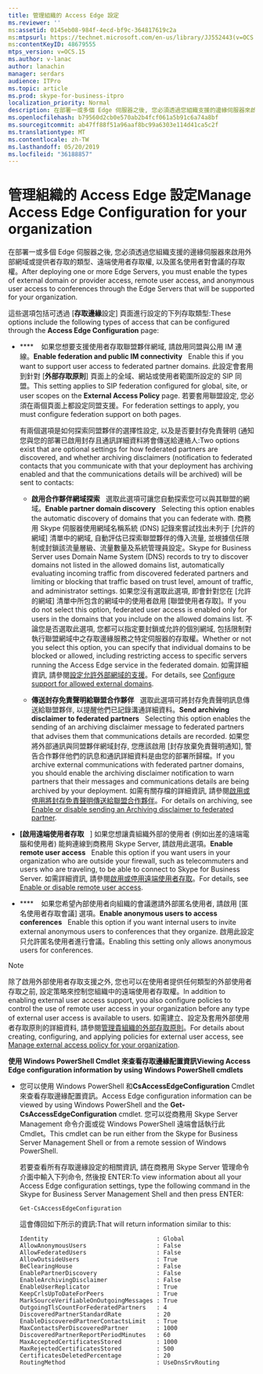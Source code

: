 ```yaml
---
title: 管理組織的 Access Edge 設定
ms.reviewer: ''
ms:assetid: 0145eb08-984f-4ecd-bf9c-364817619c2a
ms:mtpsurl: https://technet.microsoft.com/en-us/library/JJ552443(v=OCS.15)
ms:contentKeyID: 48679555
mtps_version: v=OCS.15
ms.author: v-lanac
author: lanachin
manager: serdars
audience: ITPro
ms.topic: article
ms.prod: skype-for-business-itpro
localization_priority: Normal
description: 在部署一或多個 Edge 伺服器之後, 您必須透過您組織支援的邊緣伺服器來啟用外部網域或提供者存取的類型、遠端使用者存取權, 以及匿名使用者對會議的存取權。
ms.openlocfilehash: b79560d2cb0e570ab2b4fcf061a5b91c6a74a8bf
ms.sourcegitcommit: ab47ff88f51a96aaf8bc99a6303e114d41ca5c2f
ms.translationtype: MT
ms.contentlocale: zh-TW
ms.lasthandoff: 05/20/2019
ms.locfileid: "36188857"
---
```

# <a name="manage-access-edge-configuration-for-your-organization"></a><span data-ttu-id="6c0b2-103">管理組織的 Access Edge 設定</span><span class="sxs-lookup"><span data-stu-id="6c0b2-103">Manage Access Edge Configuration for your organization</span></span>

<span data-ttu-id="6c0b2-104">在部署一或多個 Edge 伺服器之後, 您必須透過您組織支援的邊緣伺服器來啟用外部網域或提供者存取的類型、遠端使用者存取權, 以及匿名使用者對會議的存取權。</span><span class="sxs-lookup"><span data-stu-id="6c0b2-104">After deploying one or more Edge Servers, you must enable the types of external domain or provider access, remote user access, and anonymous user access to conferences through the Edge Servers that will be supported for your organization.</span></span>

<span data-ttu-id="6c0b2-105">這些選項包括可透過 [**存取邊緣**設定] 頁面進行設定的下列存取類型:</span><span class="sxs-lookup"><span data-stu-id="6c0b2-105">These options include the following types of access that can be configured through the **Access Edge Configuration** page:</span></span>

  - <span data-ttu-id="6c0b2-106">\*\*\*\*    如果您想要支援使用者存取聯盟夥伴網域, 請啟用同盟與公用 IM 連線。</span><span class="sxs-lookup"><span data-stu-id="6c0b2-106">**Enable federation and public IM connectivity**   Enable this if you want to support user access to federated partner domains.</span></span> <span data-ttu-id="6c0b2-107">此設定會套用到針對 [**外部存取原則**] 頁面上的全域、網站或使用者範圍所設定的 SIP 同盟。</span><span class="sxs-lookup"><span data-stu-id="6c0b2-107">This setting applies to SIP federation configured for global, site, or user scopes on the **External Access Policy** page.</span></span> <span data-ttu-id="6c0b2-108">若要套用聯盟設定, 您必須在兩個頁面上都設定同盟支援。</span><span class="sxs-lookup"><span data-stu-id="6c0b2-108">For federation settings to apply, you must configure federation support on both pages.</span></span>
    
    <span data-ttu-id="6c0b2-109">有兩個選項是如何探索同盟夥伴的選擇性設定, 以及是否要封存免責聲明 (通知您與您的部署已啟用封存且通訊詳細資料將會傳送給連絡人:</span><span class="sxs-lookup"><span data-stu-id="6c0b2-109">Two options exist that are optional settings for how federated partners are discovered, and whether archiving disclaimers (notification to federated contacts that you communicate with that your deployment has archiving enabled and that the communications details will be archived) will be sent to contacts:</span></span>
    
      - <span data-ttu-id="6c0b2-110">**啟用合作夥伴網域探索**   選取此選項可讓您自動探索您可以與其聯盟的網域。</span><span class="sxs-lookup"><span data-stu-id="6c0b2-110">**Enable partner domain discovery**   Selecting this option enables the automatic discovery of domains that you can federate with.</span></span> <span data-ttu-id="6c0b2-111">商務用 Skype 伺服器使用網域名稱系統 (DNS) 記錄來嘗試找出未列于 [允許的網域] 清單中的網域, 自動評估已探索聯盟夥伴的傳入流量, 並根據信任限制或封鎖該流量層級、流量數量及系統管理員設定。</span><span class="sxs-lookup"><span data-stu-id="6c0b2-111">Skype for Business Server uses Domain Name System (DNS) records to try to discover domains not listed in the allowed domains list, automatically evaluating incoming traffic from discovered federated partners and limiting or blocking that traffic based on trust level, amount of traffic, and administrator settings.</span></span> <span data-ttu-id="6c0b2-112">如果您沒有選取此選項, 即會針對您在 [允許的網域] 清單中所包含的網域中的使用者啟用 [聯盟使用者存取]。</span><span class="sxs-lookup"><span data-stu-id="6c0b2-112">If you do not select this option, federated user access is enabled only for users in the domains that you include on the allowed domains list.</span></span> <span data-ttu-id="6c0b2-113">不論您是否選取此選項, 您都可以指定要封鎖或允許的個別網域, 包括限制對執行聯盟網域中之存取邊緣服務之特定伺服器的存取權。</span><span class="sxs-lookup"><span data-stu-id="6c0b2-113">Whether or not you select this option, you can specify that individual domains to be blocked or allowed, including restricting access to specific servers running the Access Edge service in the federated domain.</span></span> <span data-ttu-id="6c0b2-114">如需詳細資訊, 請參閱[設定允許外部網域的支援](../sip-domains/manage-sip-federated-domains-for-your-organization.md#configure-support-for-allowed-external-domains-in-skype-for-business-server)。</span><span class="sxs-lookup"><span data-stu-id="6c0b2-114">For details, see [Configure support for allowed external domains](../sip-domains/manage-sip-federated-domains-for-your-organization.md#configure-support-for-allowed-external-domains-in-skype-for-business-server).</span></span>
    
      - <span data-ttu-id="6c0b2-115">**傳送封存免責聲明給聯盟合作夥伴**   選取此選項可將封存免責聲明訊息傳送給聯盟夥伴, 以提醒他們已記錄溝通詳細資料。</span><span class="sxs-lookup"><span data-stu-id="6c0b2-115">**Send archiving disclaimer to federated partners**   Selecting this option enables the sending of an archiving disclaimer message to federated partners that advises them that communications details are recorded.</span></span> <span data-ttu-id="6c0b2-116">如果您將外部通訊與同盟夥伴網域封存, 您應該啟用 [封存放棄免責聲明通知], 警告合作夥伴他們的訊息和通訊詳細資料是由您的部署所歸檔。</span><span class="sxs-lookup"><span data-stu-id="6c0b2-116">If you archive external communications with federated partner domains, you should enable the archiving disclaimer notification to warn partners that their messages and communications details are being archived by your deployment.</span></span> <span data-ttu-id="6c0b2-117">如需有關存檔的詳細資訊, 請參閱[啟用或停用將封存免責聲明傳送給聯盟合作夥伴](enable-or-disable-sending-an-archiving-disclaimer-to-federated-partners.md)。</span><span class="sxs-lookup"><span data-stu-id="6c0b2-117">For details on archiving, see [Enable or disable sending an Archiving disclaimer to federated partner](enable-or-disable-sending-an-archiving-disclaimer-to-federated-partners.md).</span></span>

  - <span data-ttu-id="6c0b2-118">**[啟用遠端使用者存取**   ] 如果您想讓貴組織外部的使用者 (例如出差的遠端電腦和使用者) 能夠連線到商務用 Skype Server, 請啟用此選項。</span><span class="sxs-lookup"><span data-stu-id="6c0b2-118">**Enable remote user access**   Enable this option if you want users in your organization who are outside your firewall, such as telecommuters and users who are traveling, to be able to connect to Skype for Business Server.</span></span> <span data-ttu-id="6c0b2-119">如需詳細資訊, 請參閱[啟用或停用遠端使用者存取](enable-or-disable-remote-user-access.md)。</span><span class="sxs-lookup"><span data-stu-id="6c0b2-119">For details, see [Enable or disable remote user access](enable-or-disable-remote-user-access.md).</span></span>

  - <span data-ttu-id="6c0b2-120">\*\*\*\*    如果您希望內部使用者向組織的會議邀請外部匿名使用者, 請啟用 [匿名使用者存取會議] 選項。</span><span class="sxs-lookup"><span data-stu-id="6c0b2-120">**Enable anonymous users to access conferences**   Enable this option if you want internal users to invite external anonymous users to conferences that they organize.</span></span> <span data-ttu-id="6c0b2-121">啟用此設定只允許匿名使用者進行會議。</span><span class="sxs-lookup"><span data-stu-id="6c0b2-121">Enabling this setting only allows anonymous users for conferences.</span></span>

> [!NOTE]  
> <span data-ttu-id="6c0b2-122">除了啟用外部使用者存取支援之外, 您也可以在使用者提供任何類型的外部使用者存取之前, 設定策略來控制您組織中的遠端使用者存取權。</span><span class="sxs-lookup"><span data-stu-id="6c0b2-122">In addition to enabling external user access support, you also configure policies to control the use of remote user access in your organization before any type of external user access is available to users.</span></span> <span data-ttu-id="6c0b2-123">如需建立、設定及套用外部使用者存取原則的詳細資料, 請參閱[管理貴組織的外部存取原則](../external-access-policies/manage-external-access-policy-for-your-organization.md)。</span><span class="sxs-lookup"><span data-stu-id="6c0b2-123">For details about creating, configuring, and applying policies for external user access, see [Manage external access policy for your organization](../external-access-policies/manage-external-access-policy-for-your-organization.md).</span></span>

<span data-ttu-id="6c0b2-124">**使用 Windows PowerShell Cmdlet 來查看存取邊緣配置資訊**</span><span class="sxs-lookup"><span data-stu-id="6c0b2-124">**Viewing Access Edge configuration information by using Windows PowerShell cmdlets**</span></span>

  - <span data-ttu-id="6c0b2-125">您可以使用 Windows PowerShell 和**CsAccessEdgeConfiguration** Cmdlet 來查看存取邊緣配置資訊。</span><span class="sxs-lookup"><span data-stu-id="6c0b2-125">Access Edge configuration information can be viewed by using Windows PowerShell and the **Get-CsAccessEdgeConfiguration** cmdlet.</span></span> <span data-ttu-id="6c0b2-126">您可以從商務用 Skype Server Management 命令介面或從 Windows PowerShell 遠端會話執行此 Cmdlet。</span><span class="sxs-lookup"><span data-stu-id="6c0b2-126">This cmdlet can be run either from the Skype for Business Server Management Shell or from a remote session of Windows PowerShell.</span></span> 
    
    <span data-ttu-id="6c0b2-127">若要查看所有存取邊緣設定的相關資訊, 請在商務用 Skype Server 管理命令介面中輸入下列命令, 然後按 ENTER:</span><span class="sxs-lookup"><span data-stu-id="6c0b2-127">To view information about all your Access Edge configuration settings, type the following command in the Skype for Business Server Management Shell and then press ENTER:</span></span>
    
     `Get-CsAccessEdgeConfiguration`
    
    <span data-ttu-id="6c0b2-128">這會傳回如下所示的資訊:</span><span class="sxs-lookup"><span data-stu-id="6c0b2-128">That will return information similar to this:</span></span>
    
        Identity                               : Global
        AllowAnonymousUsers                    : False
        AllowFederatedUsers                    : False
        AllowOutsideUsers                      : True
        BeClearingHouse                        : False
        EnablePartnerDiscovery                 : False
        EnableArchivingDisclaimer              : False
        EnableUserReplicator                   : True
        KeepCrlsUpToDateForPeers               : True
        MarkSourceVerifiableOnOutgoingMessages : True
        OutgoingTlsCountForFederatedPartners   : 4
        DiscoveredPartnerStandardRate          : 20
        EnableDiscoveredPartnerContactsLimit   : True
        MaxContactsPerDiscoveredPartner        : 1000
        DiscoveredPartnerReportPeriodMinutes   : 60
        MaxAcceptedCertificatesStored          : 1000
        MaxRejectedCertificatesStored          : 500
        CertificatesDeletedPercentage          : 20
        RoutingMethod                          : UseDnsSrvRouting

